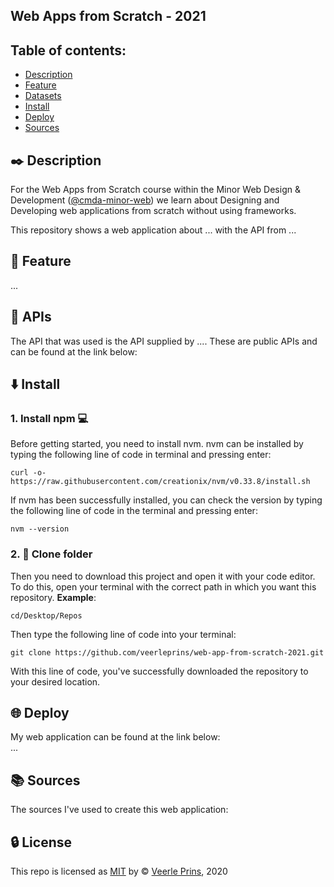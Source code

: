 ## Web Apps from Scratch - 2021

<!-- <img width="1624" alt="Screenshot of the page with the visualizations." src="https://user-images.githubusercontent.com/35265583/104816885-454efe00-581e-11eb-8c93-da6a5e05cfeb.png"> -->

## Table of contents:

- [Description](#black_nib-description)
- [Feature](#small_orange_diamond-feature)
- [Datasets](#link-datasets)
- [Install](#arrow_down-install)
- [Deploy](#globe_with_meridians-deploy)
- [Sources](#books-sources)

## :black_nib: Description

For the Web Apps from Scratch course within the Minor Web Design & Development ([@cmda-minor-web](https://github.com/cmda-minor-web)) we learn about Designing and Developing web applications from scratch without using frameworks.

This repository shows a web application about ... with the API from ...

## :small_orange_diamond: Feature

...

## :link: APIs

The API that was used is the API supplied by .... These are public APIs and can be found at the link below:

<!-- - []() -->

## :arrow_down: Install

### 1. Install npm :computer:

Before getting started, you need to install nvm. nvm can be installed by typing the following line of code in terminal and pressing enter:

`curl -o- https://raw.githubusercontent.com/creationix/nvm/v0.33.8/install.sh `

If nvm has been successfully installed, you can check the version by typing the following line of code in the terminal and pressing enter:

`nvm --version`

### 2. :open_file_folder: Clone folder

Then you need to download this project and open it with your code editor. To do this, open your terminal with the correct path in which you want this repository. **Example**:

`cd/Desktop/Repos`

Then type the following line of code into your terminal:

`git clone https://github.com/veerleprins/web-app-from-scratch-2021.git`

With this line of code, you've successfully downloaded the repository to your desired location.

<!-- ### 3. Install all the packages :bookmark_tabs:

Then type the code below into your terminal:

`npm install`

With this line of code, you download all the packages you need for this repo.

### 4. :white_check_mark: Start and run the code

Go to the repository in the terminal and add the following line of code below:

` npm start`

Now React opens http://localhost:300/ automatically in your browser to view the visualization! :raised_hands: -->

## :globe_with_meridians: Deploy

My web application can be found at the link below:  
...

## :books: Sources

The sources I've used to create this web application:

<!-- - []()
- []() -->

## :lock: License

This repo is licensed as [MIT]() by :copyright: [Veerle Prins](https://github.com/veerleprins), 2020

<!-- Add a link to your live demo in Github Pages 🌐-->

<!-- ☝️ replace this description with a description of your own work -->

<!-- replace the code in the /docs folder with your own, so you can showcase your work with GitHub Pages 🌍 -->

<!-- Add a nice poster image here at the end of the week, showing off your shiny frontend 📸 -->

<!-- Maybe a table of contents here? 📚 -->

<!-- How about a section that describes how to install this project? 🤓 -->

<!-- ...but how does one use this project? What are its features 🤔 -->

<!-- What external data source is featured in your project and what are its properties 🌠 -->

<!-- Maybe a checklist of done stuff and stuff still on your wishlist? ✅ -->

<!-- How about a license here? 📜 (or is it a licence?) 🤷 -->

